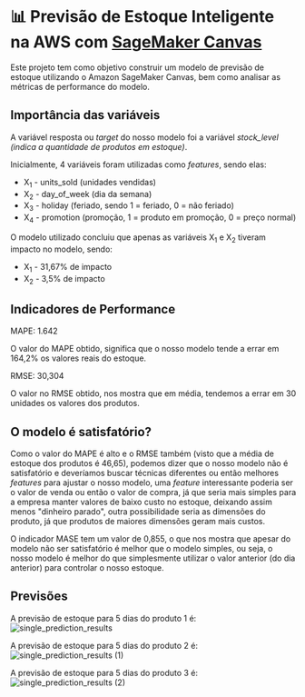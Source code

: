 # 📊 Previsão de Estoque Inteligente na AWS com [SageMaker Canvas](https://aws.amazon.com/pt/sagemaker/canvas/)

Este projeto tem como objetivo construir um modelo de previsão de estoque utilizando o Amazon SageMaker Canvas, bem como analisar as métricas de performance do modelo.
## Importância das variáveis
A variável resposta ou *target* do nosso modelo foi a variável *stock_level (indica a quantidade de produtos em estoque)*.

Inicialmente, 4 variáveis foram utilizadas como *features*, sendo elas:
* X<sub>1</sub> - units_sold (unidades vendidas)
* X<sub>2</sub> - day_of_week (dia da semana)
* X<sub>3</sub> - holiday (feriado, sendo 1 = feriado, 0 = não feriado)
* X<sub>4</sub> - promotion (promoção, 1 = produto em promoção, 0 = preço normal)

O modelo utilizado concluiu que apenas as variáveis X<sub>1</sub> e X<sub>2</sub> tiveram impacto no modelo, sendo:
* X<sub>1</sub> - 31,67% de impacto
* X<sub>2</sub> - 3,5% de impacto

## Indicadores de Performance
MAPE: 1.642

O valor do MAPE obtido, significa que o nosso modelo tende a errar em 164,2% os valores reais do estoque.


RMSE: 30,304

O valor no RMSE obtido, nos mostra que em média, tendemos a errar em 30 unidades os valores dos produtos. 

## O modelo é satisfatório?
Como o valor do MAPE é alto e o RMSE também (visto que a média de estoque dos produtos é 46,65), podemos dizer que o nosso modelo não é satisfatório e deveríamos buscar técnicas diferentes ou então melhores *features* para ajustar o nosso modelo, uma *feature* interessante poderia ser o valor de venda ou então o valor de compra, já que seria mais simples para a empresa manter valores de baixo custo no estoque, deixando assim menos "dinheiro parado", outra possibilidade seria as dimensões do produto, já que produtos de maiores dimensões geram mais custos.

O indicador MASE tem um valor de 0,855, o que nos mostra que apesar do modelo não ser satisfatório é melhor que o modelo simples, ou seja, o nosso modelo é melhor do que simplesmente utilizar o valor anterior (do dia anterior) para controlar o nosso estoque.

## Previsões
A previsão de estoque para 5 dias do produto 1 é: 
![single_prediction_results](https://github.com/user-attachments/assets/37724298-77b6-42b2-84f5-5f3e96a01f0c)

A previsão de estoque para 5 dias do produto 2 é: 
![single_prediction_results (1)](https://github.com/user-attachments/assets/2b993b12-443a-46ec-b1df-f4706a42a1e5)

A previsão de estoque para 5 dias do produto 3 é: 
![single_prediction_results (2)](https://github.com/user-attachments/assets/0a1caa1c-ef37-4092-8429-bc1384092612)

